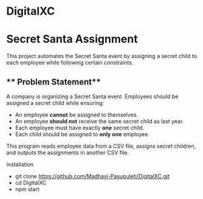 # DigitalXC
# Secret Santa Assignment

This project automates the Secret Santa event by assigning a secret child to each employee while following certain constraints.

## ** Problem Statement**
A company is organizing a Secret Santa event. Employees should be assigned a secret child while ensuring:
- An employee **cannot** be assigned to themselves.
- An employee **should not** receive the same secret child as last year.
- Each employee must have exactly **one** secret child.
- Each child should be assigned to **only one** employee.

This program reads employee data from a CSV file, assigns secret children, and outputs the assignments in another CSV file.

Installation
- git clone https://github.com/Madhavi-Pasupuleti/DigitalXC.git
- cd DigitalXC
- npm start
